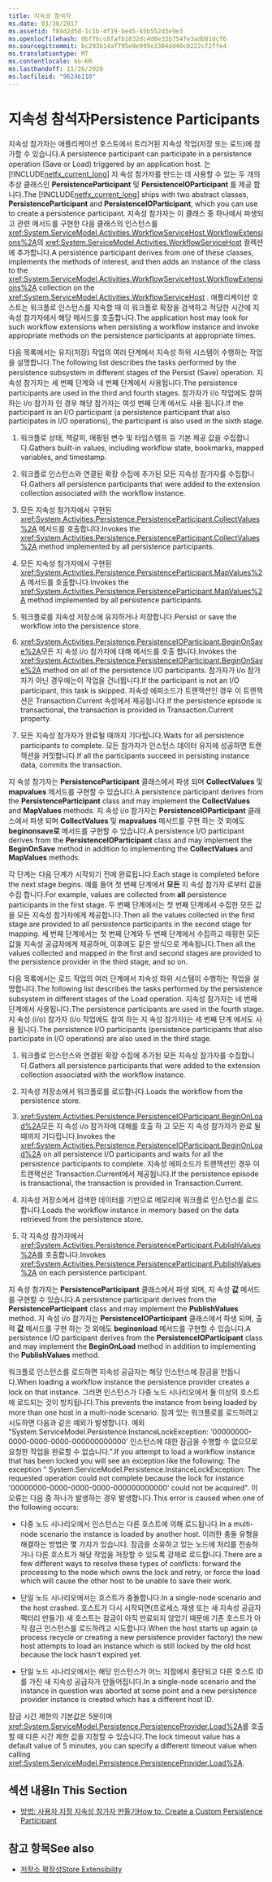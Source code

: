 ```yaml
---
title: 지속성 참석자
ms.date: 03/30/2017
ms.assetid: f84d2d5d-1c1b-4f19-be45-65b552d3e9e3
ms.openlocfilehash: 0bff6cc8fafb1832dc4d0e33b754fe3adb81dcf6
ms.sourcegitcommit: bc293b14af795e0e999e3304dd40c0222cf2ffe4
ms.translationtype: MT
ms.contentlocale: ko-KR
ms.lasthandoff: 11/26/2020
ms.locfileid: "96246110"
---
```

# <a name="persistence-participants"></a><span data-ttu-id="cdfa2-102">지속성 참석자</span><span class="sxs-lookup"><span data-stu-id="cdfa2-102">Persistence Participants</span></span>

<span data-ttu-id="cdfa2-103">지속성 참가자는 애플리케이션 호스트에서 트리거된 지속성 작업(저장 또는 로드)에 참가할 수 있습니다.</span><span class="sxs-lookup"><span data-stu-id="cdfa2-103">A persistence participant can participate in a persistence operation (Save or Load) triggered by an application host.</span></span> <span data-ttu-id="cdfa2-104">는 [!INCLUDE[netfx_current_long](../../../includes/netfx-current-long-md.md)] 지 속성 참가자를 만드는 데 사용할 수 있는 두 개의 추상 클래스인 **PersistenceParticipant** 및 **PersistenceIOParticipant** 를 제공 합니다.</span><span class="sxs-lookup"><span data-stu-id="cdfa2-104">The [!INCLUDE[netfx_current_long](../../../includes/netfx-current-long-md.md)] ships with two abstract classes, **PersistenceParticipant** and **PersistenceIOParticipant**, which you can use to create a persistence participant.</span></span> <span data-ttu-id="cdfa2-105">지속성 참가자는 이 클래스 중 하나에서 파생되고 관련 메서드를 구현한 다음 클래스의 인스턴스를 <xref:System.ServiceModel.Activities.WorkflowServiceHost.WorkflowExtensions%2A>의 <xref:System.ServiceModel.Activities.WorkflowServiceHost> 컬렉션에 추가합니다.</span><span class="sxs-lookup"><span data-stu-id="cdfa2-105">A persistence participant derives from one of these classes, implements the methods of interest, and then adds an instance of the class to the <xref:System.ServiceModel.Activities.WorkflowServiceHost.WorkflowExtensions%2A> collection on the <xref:System.ServiceModel.Activities.WorkflowServiceHost> .</span></span> <span data-ttu-id="cdfa2-106">애플리케이션 호스트는 워크플로 인스턴스를 지속할 때 이 워크플로 확장을 검색하고 적당한 시간에 지속성 참가자에서 해당 메서드를 호출합니다.</span><span class="sxs-lookup"><span data-stu-id="cdfa2-106">The application host may look for such workflow extensions when persisting a workflow instance and invoke appropriate methods on the persistence participants at appropriate times.</span></span>  
  
 <span data-ttu-id="cdfa2-107">다음 목록에서는 유지(저장) 작업의 여러 단계에서 지속성 하위 시스템이 수행하는 작업을 설명합니다.</span><span class="sxs-lookup"><span data-stu-id="cdfa2-107">The following list describes the tasks performed by the persistence subsystem in different stages of the Persist (Save) operation.</span></span> <span data-ttu-id="cdfa2-108">지속성 참가자는 세 번째 단계와 네 번째 단계에서 사용됩니다.</span><span class="sxs-lookup"><span data-stu-id="cdfa2-108">The persistence participants are used in the third and fourth stages.</span></span> <span data-ttu-id="cdfa2-109">참가자가 i/o 작업에도 참여 하는 i/o 참가자 인 경우 해당 참가자는 여섯 번째 단계 에서도 사용 됩니다.</span><span class="sxs-lookup"><span data-stu-id="cdfa2-109">If the participant is an I/O participant (a persistence participant that also participates in I/O operations), the participant is also used in the sixth stage.</span></span>  
  
1. <span data-ttu-id="cdfa2-110">워크플로 상태, 책갈피, 매핑된 변수 및 타임스탬프 등 기본 제공 값을 수집합니다.</span><span class="sxs-lookup"><span data-stu-id="cdfa2-110">Gathers built-in values, including workflow state, bookmarks, mapped variables, and timestamp.</span></span>  
  
2. <span data-ttu-id="cdfa2-111">워크플로 인스턴스와 연결된 확장 수집에 추가된 모든 지속성 참가자를 수집합니다.</span><span class="sxs-lookup"><span data-stu-id="cdfa2-111">Gathers all persistence participants that were added to the extension collection associated with the workflow instance.</span></span>  
  
3. <span data-ttu-id="cdfa2-112">모든 지속성 참가자에서 구현된 <xref:System.Activities.Persistence.PersistenceParticipant.CollectValues%2A> 메서드를 호출합니다.</span><span class="sxs-lookup"><span data-stu-id="cdfa2-112">Invokes the <xref:System.Activities.Persistence.PersistenceParticipant.CollectValues%2A> method implemented by all persistence participants.</span></span>  
  
4. <span data-ttu-id="cdfa2-113">모든 지속성 참가자에서 구현된 <xref:System.Activities.Persistence.PersistenceParticipant.MapValues%2A> 메서드를 호출합니다.</span><span class="sxs-lookup"><span data-stu-id="cdfa2-113">Invokes the <xref:System.Activities.Persistence.PersistenceParticipant.MapValues%2A> method implemented by all persistence participants.</span></span>  
  
5. <span data-ttu-id="cdfa2-114">워크플로를 지속성 저장소에 유지하거나 저장합니다.</span><span class="sxs-lookup"><span data-stu-id="cdfa2-114">Persist or save the workflow into the persistence store.</span></span>  
  
6. <span data-ttu-id="cdfa2-115"><xref:System.Activities.Persistence.PersistenceIOParticipant.BeginOnSave%2A>모든 지 속성 i/o 참가자에 대해 메서드를 호출 합니다.</span><span class="sxs-lookup"><span data-stu-id="cdfa2-115">Invokes the <xref:System.Activities.Persistence.PersistenceIOParticipant.BeginOnSave%2A> method on all of the persistence I/O participants.</span></span> <span data-ttu-id="cdfa2-116">참가자가 i/o 참가자가 아닌 경우에는이 작업을 건너뜁니다.</span><span class="sxs-lookup"><span data-stu-id="cdfa2-116">If the participant is not an I/O participant, this task is skipped.</span></span> <span data-ttu-id="cdfa2-117">지속성 에피소드가 트랜잭션인 경우 이 트랜잭션은 Transaction.Current 속성에서 제공됩니다.</span><span class="sxs-lookup"><span data-stu-id="cdfa2-117">If the persistence episode is transactional, the transaction is provided in Transaction.Current property.</span></span>  
  
7. <span data-ttu-id="cdfa2-118">모든 지속성 참가자가 완료될 때까지 기다립니다.</span><span class="sxs-lookup"><span data-stu-id="cdfa2-118">Waits for all persistence participants to complete.</span></span> <span data-ttu-id="cdfa2-119">모든 참가자가 인스턴스 데이터 유지에 성공하면 트랜잭션을 커밋합니다.</span><span class="sxs-lookup"><span data-stu-id="cdfa2-119">If all the participants succeed in persisting instance data, commits the transaction.</span></span>  
  
 <span data-ttu-id="cdfa2-120">지 속성 참가자는 **PersistenceParticipant** 클래스에서 파생 되며 **CollectValues** 및 **mapvalues** 메서드를 구현할 수 있습니다.</span><span class="sxs-lookup"><span data-stu-id="cdfa2-120">A persistence participant derives from the **PersistenceParticipant** class and may implement the **CollectValues** and **MapValues** methods.</span></span> <span data-ttu-id="cdfa2-121">지 속성 i/o 참가자는 **PersistenceIOParticipant** 클래스에서 파생 되며 **CollectValues** 및 **mapvalues** 메서드를 구현 하는 것 외에도 **beginonsave로** 메서드를 구현할 수 있습니다.</span><span class="sxs-lookup"><span data-stu-id="cdfa2-121">A persistence I/O participant derives from the **PersistenceIOParticipant** class and may implement the **BeginOnSave** method in addition to implementing the **CollectValues** and **MapValues** methods.</span></span>  
  
 <span data-ttu-id="cdfa2-122">각 단계는 다음 단계가 시작되기 전에 완료됩니다.</span><span class="sxs-lookup"><span data-stu-id="cdfa2-122">Each stage is completed before the next stage begins.</span></span> <span data-ttu-id="cdfa2-123">예를 들어 첫 번째 단계에서 **모든** 지 속성 참가자 로부터 값을 수집 합니다.</span><span class="sxs-lookup"><span data-stu-id="cdfa2-123">For example, values are collected from **all** persistence participants in the first stage.</span></span> <span data-ttu-id="cdfa2-124">두 번째 단계에서는 첫 번째 단계에서 수집한 모든 값을 모든 지속성 참가자에게 제공합니다.</span><span class="sxs-lookup"><span data-stu-id="cdfa2-124">Then all the values collected in the first stage are provided to all persistence participants in the second stage for mapping.</span></span> <span data-ttu-id="cdfa2-125">세 번째 단계에서는 첫 번째 단계와 두 번째 단계에서 수집하고 매핑한 모든 값을 지속성 공급자에게 제공하며, 이후에도 같은 방식으로 계속됩니다.</span><span class="sxs-lookup"><span data-stu-id="cdfa2-125">Then all the values collected and mapped in the first and second stages are provided to the persistence provider in the third stage, and so on.</span></span>  
  
 <span data-ttu-id="cdfa2-126">다음 목록에서는 로드 작업의 여러 단계에서 지속성 하위 시스템이 수행하는 작업을 설명합니다.</span><span class="sxs-lookup"><span data-stu-id="cdfa2-126">The following list describes the tasks performed by the persistence subsystem in different stages of the Load operation.</span></span> <span data-ttu-id="cdfa2-127">지속성 참가자는 네 번째 단계에서 사용됩니다.</span><span class="sxs-lookup"><span data-stu-id="cdfa2-127">The persistence participants are used in the fourth stage.</span></span> <span data-ttu-id="cdfa2-128">지 속성 (i/o) 참가자 (i/o 작업에도 참여 하는 지 속성 참가자)는 세 번째 단계 에서도 사용 됩니다.</span><span class="sxs-lookup"><span data-stu-id="cdfa2-128">The persistence I/O participants (persistence participants that also participate in I/O operations) are also used in the third stage.</span></span>  
  
1. <span data-ttu-id="cdfa2-129">워크플로 인스턴스와 연결된 확장 수집에 추가된 모든 지속성 참가자를 수집합니다.</span><span class="sxs-lookup"><span data-stu-id="cdfa2-129">Gathers all persistence participants that were added to the extension collection associated with the workflow instance.</span></span>  
  
2. <span data-ttu-id="cdfa2-130">지속성 저장소에서 워크플로를 로드합니다.</span><span class="sxs-lookup"><span data-stu-id="cdfa2-130">Loads the workflow from the persistence store.</span></span>  
  
3. <span data-ttu-id="cdfa2-131"><xref:System.Activities.Persistence.PersistenceIOParticipant.BeginOnLoad%2A>모든 지 속성 i/o 참가자에 대해를 호출 하 고 모든 지 속성 참가자가 완료 될 때까지 기다립니다.</span><span class="sxs-lookup"><span data-stu-id="cdfa2-131">Invokes the <xref:System.Activities.Persistence.PersistenceIOParticipant.BeginOnLoad%2A> on all persistence I/O participants and waits for all the persistence participants to complete.</span></span> <span data-ttu-id="cdfa2-132">지속성 에피소드가 트랜잭션인 경우 이 트랜잭션은 Transaction.Current에서 제공됩니다.</span><span class="sxs-lookup"><span data-stu-id="cdfa2-132">If the persistence episode is transactional, the transaction is provided in Transaction.Current.</span></span>  
  
4. <span data-ttu-id="cdfa2-133">지속성 저장소에서 검색한 데이터를 기반으로 메모리에 워크플로 인스턴스를 로드합니다.</span><span class="sxs-lookup"><span data-stu-id="cdfa2-133">Loads the workflow instance in memory based on the data retrieved from the persistence store.</span></span>  
  
5. <span data-ttu-id="cdfa2-134">각 지속성 참가자에서 <xref:System.Activities.Persistence.PersistenceParticipant.PublishValues%2A>를 호출합니다.</span><span class="sxs-lookup"><span data-stu-id="cdfa2-134">Invokes <xref:System.Activities.Persistence.PersistenceParticipant.PublishValues%2A> on each persistence participant.</span></span>  
  
 <span data-ttu-id="cdfa2-135">지 속성 참가자는 **PersistenceParticipant** 클래스에서 파생 되며, 지 속성 **값** 메서드를 구현할 수 있습니다.</span><span class="sxs-lookup"><span data-stu-id="cdfa2-135">A persistence participant derives from the **PersistenceParticipant** class and may implement the **PublishValues** method.</span></span> <span data-ttu-id="cdfa2-136">지 속성 i/o 참가자는 **PersistenceIOParticipant** 클래스에서 파생 되며, 출력 **값** 메서드를 구현 하는 것 외에도 **beginonload** 메서드를 구현할 수 있습니다.</span><span class="sxs-lookup"><span data-stu-id="cdfa2-136">A persistence I/O participant derives from the **PersistenceIOParticipant** class and may implement the **BeginOnLoad** method in addition to implementing the **PublishValues** method.</span></span>  
  
 <span data-ttu-id="cdfa2-137">워크플로 인스턴스를 로드하면 지속성 공급자는 해당 인스턴스에 잠금을 만듭니다.</span><span class="sxs-lookup"><span data-stu-id="cdfa2-137">When loading a workflow instance the persistence provider creates a lock on that instance.</span></span> <span data-ttu-id="cdfa2-138">그러면 인스턴스가 다중 노드 시나리오에서 둘 이상의 호스트에 로드되는 것이 방지됩니다.</span><span class="sxs-lookup"><span data-stu-id="cdfa2-138">This prevents the instance from being loaded by more than one host in a multi-node scenario.</span></span> <span data-ttu-id="cdfa2-139">잠겨 있는 워크플로를 로드하려고 시도하면 다음과 같은 예외가 발생합니다. 예외 "System.ServiceModel.Persistence.InstanceLockException: '00000000-0000-0000-0000-000000000000' 인스턴스에 대한 잠금을 수행할 수 없으므로 요청한 작업을 완료할 수 없습니다.".</span><span class="sxs-lookup"><span data-stu-id="cdfa2-139">If you attempt to load a workflow instance that has been locked you will see an exception like the following: The exception " System.ServiceModel.Persistence.InstanceLockException: The requested operation could not complete because the lock for instance '00000000-0000-0000-0000-000000000000' could not be acquired".</span></span> <span data-ttu-id="cdfa2-140">이 오류는 다음 중 하나가 발생하는 경우 발생합니다.</span><span class="sxs-lookup"><span data-stu-id="cdfa2-140">This error is caused when one of the following occurs:</span></span>  
  
- <span data-ttu-id="cdfa2-141">다중 노드 시나리오에서 인스턴스는 다른 호스트에 의해 로드됩니다.</span><span class="sxs-lookup"><span data-stu-id="cdfa2-141">In a multi-node scenario the instance is loaded by another host.</span></span>  <span data-ttu-id="cdfa2-142">이러한 충돌 유형을 해결하는 방법은 몇 가지가 있습니다. 잠금을 소유하고 있는 노드에 처리를 전송하거나 다른 호스트가 해당 작업을 저장할 수 있도록 강제로 로드합니다.</span><span class="sxs-lookup"><span data-stu-id="cdfa2-142">There are a few different ways to resolve these types of conflicts: forward the processing to the node which owns the lock and retry, or force the load which will cause the other host to be unable to save their work.</span></span>  
  
- <span data-ttu-id="cdfa2-143">단일 노드 시나리오에서는 호스트가 충돌합니다.</span><span class="sxs-lookup"><span data-stu-id="cdfa2-143">In a single-node scenario and the host crashed.</span></span>  <span data-ttu-id="cdfa2-144">호스트가 다시 시작되면(프로세스 재생 또는 새 지속성 공급자 팩터리 만들기) 새 호스트는 잠금이 아직 만료되지 않았기 때문에 기존 호스트가 아직 잠근 인스턴스를 로드하려고 시도합니다.</span><span class="sxs-lookup"><span data-stu-id="cdfa2-144">When the host starts up again (a process recycle or creating a new persistence provider factory) the new host attempts to load an instance which is still locked by the old host because the lock hasn't expired yet.</span></span>  
  
- <span data-ttu-id="cdfa2-145">단일 노드 시나리오에서는 해당 인스턴스가 어느 지점에서 중단되고 다른 호스트 ID를 가진 새 지속성 공급자가 만들어집니다.</span><span class="sxs-lookup"><span data-stu-id="cdfa2-145">In a single-node scenario and the instance in question was aborted at some point and a new persistence provider instance is created which has a different host ID.</span></span>  
  
 <span data-ttu-id="cdfa2-146">잠금 시간 제한의 기본값은 5분이며 <xref:System.ServiceModel.Persistence.PersistenceProvider.Load%2A>를 호출할 때 다른 시간 제한 값을 지정할 수 있습니다.</span><span class="sxs-lookup"><span data-stu-id="cdfa2-146">The lock timeout value has a default value of 5 minutes, you can specify a different timeout value when calling <xref:System.ServiceModel.Persistence.PersistenceProvider.Load%2A>.</span></span>  
  
## <a name="in-this-section"></a><span data-ttu-id="cdfa2-147">섹션 내용</span><span class="sxs-lookup"><span data-stu-id="cdfa2-147">In This Section</span></span>  
  
- [<span data-ttu-id="cdfa2-148">방법: 사용자 지정 지속성 참가자 만들기</span><span class="sxs-lookup"><span data-stu-id="cdfa2-148">How to: Create a Custom Persistence Participant</span></span>](how-to-create-a-custom-persistence-participant.md)  
  
## <a name="see-also"></a><span data-ttu-id="cdfa2-149">참고 항목</span><span class="sxs-lookup"><span data-stu-id="cdfa2-149">See also</span></span>

- [<span data-ttu-id="cdfa2-150">저장소 확장성</span><span class="sxs-lookup"><span data-stu-id="cdfa2-150">Store Extensibility</span></span>](store-extensibility.md)
